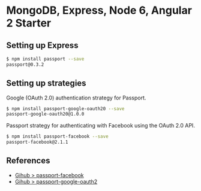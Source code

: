 # MongoDB, Express, Node 6, Angular 2 Starter

## Setting up Express

```bash
$ npm install passport --save
passport@0.3.2 
```

## Setting up strategies

Google (OAuth 2.0) authentication strategy for Passport.

```bash
$ npm install passport-google-oauth20 --save
passport-google-oauth20@1.0.0
```

Passport strategy for authenticating with Facebook using the OAuth 2.0 API.

```bash
$ npm install passport-facebook --save
passport-facebook@2.1.1 
```

## References
* [Gihub > passport-facebook](https://github.com/jaredhanson/passport-facebook)
* [Gihub > passport-google-oauth2](https://github.com/jaredhanson/passport-google-oauth2)